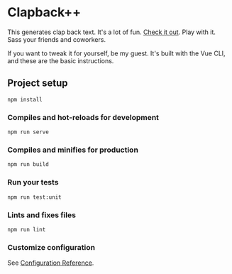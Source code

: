 # Clapback++

This generates clap back text. It's a lot of fun. [Check it out][1]. Play with it. Sass your friends and coworkers.

If you want to tweak it for yourself, be my guest. It's built with the Vue CLI, and these are the basic instructions.
 
## Project setup
```
npm install
```

### Compiles and hot-reloads for development
```
npm run serve
```

### Compiles and minifies for production
```
npm run build
```

### Run your tests
```
npm run test:unit
```

### Lints and fixes files
```
npm run lint
```

### Customize configuration
See [Configuration Reference](https://cli.vuejs.org/config/).

[1]: https://jenniferplusplus.github.io/clapbackplusplus/
